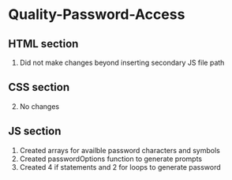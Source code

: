 # Quality-Password-Access

## HTML section
1. Did not make changes beyond inserting secondary JS file path
  
## CSS section
2. No changes

## JS section
1. Created arrays for availble password characters and symbols
2. Created passwordOptions function to generate prompts
3. Created 4 if statements and 2 for loops to generate password


